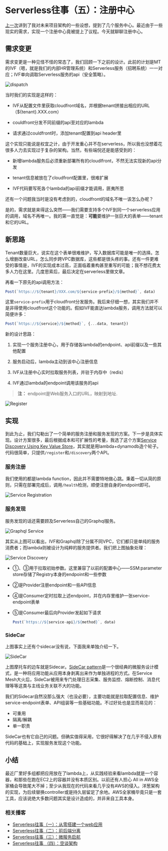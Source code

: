# Serverless往事（五）：注册中心

[上一次][4]讲到了我对未来项目架构的一些设想，提到了几个服务中心。最近由于一些现实的需求，实现一个注册中心竟被提上了议程。今天就聊聊注册中心。

## 需求变更

需求变更是一种见怪不怪的常态了，我们回顾一下之前的设计。此前的计划是MT的IVF（嗯，就是我们的内部HR管理系统）和Serverless服务（招聘系统）一一对应；IVF单向调取Serverless服务的api（安全策略）。

![dispatch][5]

当时我们的实现是这样的：

* IVF从配置文件里获取cloudfront域名，并根据tenant拼接出相应的URL（${tenant}.XXX.com）

* couldfront分发不同前缀的api至对应的lambda

* 请求通过couldfront时，添加tenant配置到api header里

这个实现只能说是权宜之计，由于开发重心并不在serverless，所以我也没想着花很多人力去实现过于复杂的架构。当然，有些端倪还是能感受到的：

* 新增lambda服务后必须重新部署所有的cloudlfront，不然无法实现新的api分发

* tenant信息被放在了cloudfront配置里，很难扩展

* IVF代码要写死各个lambda的api前缀才能调用，匪夷所思

还有一个问题我当时是没有考虑到的，cloudfront的域名不唯一该怎么办呢？

是的，需求就是来得这么突然——我们需要支持多个IVF到同一个serverless应用的调用，域名不再唯一。我的第一直觉是：**可能**要维护一张巨大的表单——tenant和它的URL。

## 新思路

Tenant数量巨大，说实在这个表单很难维护，写入数据库可能是唯一的选择。怎么增删改查URL，怎么同步跨VPC数据库，这些都是很头疼的事。还有一件更难受的事情是，IVF的实现成本过高，正面临着重构甚至重写的可能；我不想花费太多人力在这里。几度思索后，最后决定在serverless里做文章。

再看一下原先的api调用方法：

```javascript
Post(`https://${tenant}/XXX.com/${service-prefix}/${method}`, data)
```

这里`service-prefix`用于cloudfront分发服务。我后来仔细一想，其实我们并不是非得使用cloudfront这个功能的。假如IVF能直达lambda服务，调用方法就可以简便许多：

```javascript
Post(`https://${service}/${method}`, {...data, tenant})
```

新的设计思路：

1. 实现一个服务注册中心，用于存储各lambda的endpoint、api前缀以及一些其他配置

2. 服务启动后，lambda主动到该中心注册信息
   
3. IVF从注册中心实时拉取服务列表，并驻于内存中（redis）

4. IVF通过lambda的endpoint调用该服务的api

> **注：** endpoint是Web服务入口的URL，映射到地址. 

![Register][6]

## 实现

到此为止，我们勾勒出了一个简单的服务注册和服务发现的方案。下一步是具体实现。设计方案很多，最后根据成本和可扩展性的考量，我选了这个方案[Service Discovery Using Key Value Store][7]，其实就是用lambda+dynamodb造个轮子。代码很简单，只提供`/register`和`/discovery`两个API。

### 服务注册

我们使用的都是lambda function，因此并不需要特地做心跳。秉着一切从简的原则，只需在部署完成后，调用`/health`检测，顺便注册自身的endpoint即可。

![Service Registration][8]

### 服务发现

服务发现的话还需要顾及Serverless自己的Graphql服务。

![Graphql Service][9]

其实从上图可以看出，IVF和Graphql除了分属不同VPC，它们都只是单纯的服务消费者；而lambda则被设计为纯粹的服务提供者。我们把上图抽象处理：

![Service Discovery][10]

* ①、③用于拉取初始参数。这里兼容了以前的配置中心——SSM:parameter store存储了Registry本身的endpoint和一些参数
  
* ②是Provider注册endpoint和一些API信息

* ④是Consumer定时拉取上述endpoint，并在内存里维护一张service-endpoint表单

* ⑤是Consumer最后向Provider发起如下请求

    ```javascript
    Post(`https://${service-api}/${method}`, data)
    ```

### SideCar

上图事实上还有个sidecar没有说，下面我来单独介绍一下。

![SideCar][11]

上图摩托车的边车就是Sidecar。[SideCar pattern][12]是一个很经典的微服务设计模式，是一种将应用功能从应用本身剥离出来作为单独进程的方式。在Service Mesh大火后，SideCar被用来专门处理日志采集、服务监控、熔断控制、消息代理等等这类与主线业务关联不大的功能。

我们的Sidecar自然没那么强大（也没必要），主要功能就是拉取配置信息、维护service-endpoint表单、API组装等一些基础功能。不过好处也是显而易见的：

* 可重用
* 隔离/解耦
* 单一职责

SideCar也有它自己的问题。但确实值得采用，它很好得解决了在几乎不侵入原有代码的基础上，实现服务发现这个功能。

## 小结

最近厂里好多组都把应用放在了lambda上，从实践经验来看lambda就是一个容器，和那些在跑在EC2上的容器并没有本质区别。以前还有人担心 All in AWS全家桶会导致尾大不掉；至少从我现在的代码来看几乎没有AWS的侵入。洋葱架构的实现，为后续替换controller或是持久层留足了余地。AWS全家桶毕竟只是一套工具，应该说绝大多数问题其实是设计造成的，并非来自工具本身。


### 相关播客

* [Serverless往事（一）：从零搭建一个web应用][1]
* [Serverless往事（二）：前后端分离][2]
* [Serverless往事（三）：微服务启航][3]
* [Serverless往事 （四）：空谈架构][4]


[1]: https://www.jianshu.com/p/cd5e87b6b3b4
[2]: https://www.jianshu.com/p/221664ea1367
[3]: https://www.jianshu.com/p/13b316f521cd
[4]: https://www.jianshu.com/p/9d6bae2d2d76
[5]: ./draw.io/dispatch.png
[6]: ./draw.io/Register.png
[7]: https://docs.aws.amazon.com/aws-technical-content/latest/microservices-on-aws/service-discovery.html#service-discovery-using-key-value-store
[8]: ./draw.io/service-registration.png
[9]: ./draw.io/graphql.png
[10]: ./draw.io/Service-Discovery.png
[11]: ./draw.io/sidecar.jpg
[12]: https://docs.microsoft.com/en-us/azure/architecture/patterns/sidecar
